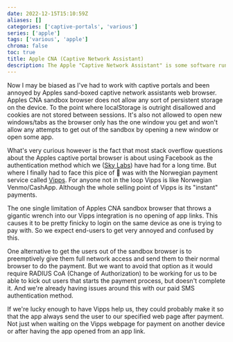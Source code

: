 ```yaml
---
date: 2022-12-15T15:10:59Z
aliases: []
categories: ['captive-portals', 'various']
series: ['apple']
tags: ['various', 'apple']
chroma: false
toc: true
title: Apple CNA (Captive Network Assistant)
description: The Apple "Captive Network Assistant" is some software running on Apple devices that checks if Wi-Fi networks have captive portal setups and potentially starts a sand-boxed browser to do the portal login.
---
```


Now I may be biased as I've had to work with captive portals and been annoyed by Apples sand-boxed captive network assistants web browser.
Apples CNA sandbox browser does not allow any sort of persistent storage on the device.
To the point where localStorage is outright disallowed and cookies are not stored between sessions.
It's also not allowed to open new windows/tabs as the browser only has the one window you get and won't allow any attempts to get out of the sandbox by opening a new window or open some app.

What's very curious however is the fact that most stack overflow questions about the Apples captive portal browser is about using Facebook as the authentication method which we ([Sky Labs](https://skylabs.no)) have had for a long time.
But where I finally had to face this pice of :poop: was with the Norwegian payment service called [Vipps](https://vipps.no).
For anyone not in the loop Vipps is like Norwegian Venmo/CashApp.
Although the whole selling point of Vipps is its "instant" payments.

The one single limitation of Apples CNA sandbox browser that throws a gigantic wrench into our Vipps integration is no opening of app links.
This causes it to be pretty finicky to login on the same device as one is trying to pay with.
So we expect end-users to get very annoyed and confused by this.

One alternative to get the users out of the sandbox browser is to preemptively give them full network access and send them to their normal browser to do the payment.
But we want to avoid that option as it would require RADIUS CoA (Change of Authorization) to be working for us to be able to kick out users that starts the payment process, but doesn't complete it.
And we're already having issues around this with our paid SMS authentication method.

If we're lucky enough to have Vipps help us, they could probably make it so that the app always send the user to our specified web page after payment.
Not just when waiting on the Vipps webpage for payment on another device or after having the app opened from an app link.

<!-- This tomfoolery -->
